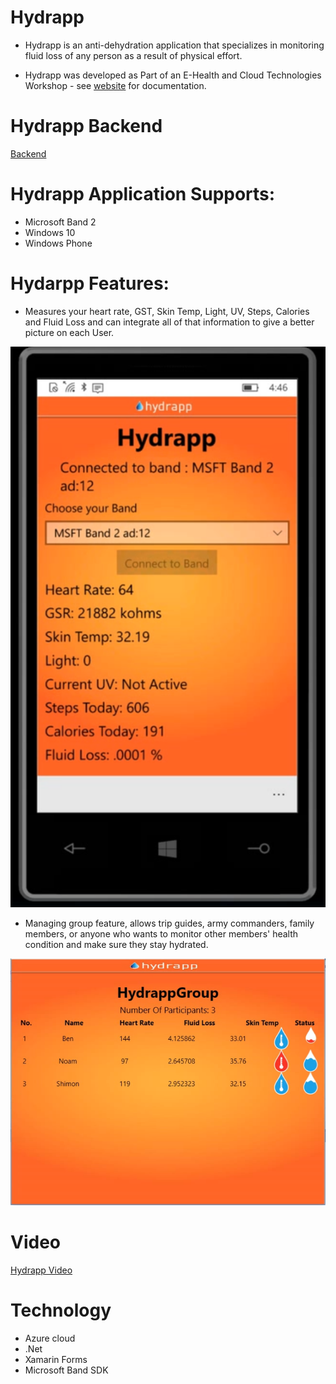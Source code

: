 # Hydrapp

- Hydrapp is an anti-dehydration application that specializes in monitoring fluid loss of any person as a result of physical effort.

- Hydrapp was developed as Part of an E-Health and Cloud Technologies Workshop - see [website](https://bensterenson.wixsite.com/hydrapp) for documentation.


# Hydrapp Backend

[Backend](https://github.com/noamweinman/HydrappBackend)

# Hydrapp Application Supports:
- Microsoft Band 2
- Windows 10 
- Windows Phone

# Hydarpp Features:
- Measures your heart rate, GST, Skin Temp, Light, UV, Steps, Calories and Fluid Loss and can integrate all of that information to give a better picture on each User.

![Screenshot](App_User.PNG)

- Managing group feature, allows trip guides, army commanders, family members, or anyone who wants to monitor other members' health condition and make sure they stay hydrated.

![Screenshot](App_Admin.PNG)

# Video
[Hydrapp Video](https://www.youtube.com/watch?v=sCWgWnbH7R0&t=1s)

# Technology
- Azure cloud 
- .Net
- Xamarin Forms
- Microsoft Band SDK

